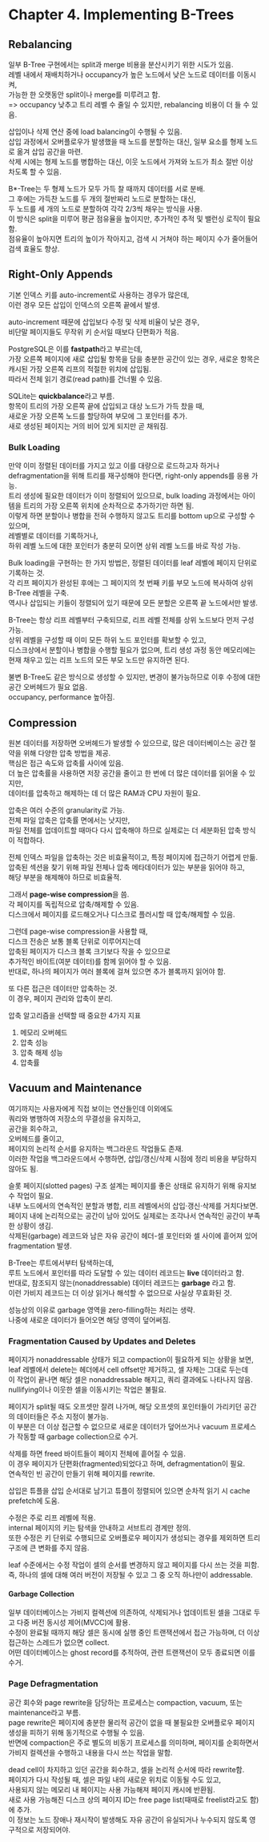# Chapter 4. Implementing B-Trees
## Rebalancing
일부 B-Tree 구현에서는 split과 merge 비용을 분산시키기 위한 시도가 있음.<br>
레벨 내에서 재배치하거나 occupancy가 높은 노드에서 낮은 노드로 데이터를 이동시켜,<br>
가능한 한 오랫동안 split이나 merge를 미루려고 함.<br>
=> occupancy 낮추고 트리 레벨 수 줄일 수 있지만, rebalancing 비용이 더 들 수 있음.<br>

삽입이나 삭제 연산 중에 load balancing이 수행될 수 있음.<br>
삽입 과정에서 오버플로우가 발생했을 때 노드를 분할하는 대신, 일부 요소를 형제 노드로 옮겨 삽입 공간을 마련.<br>
삭제 시에는 형제 노드를 병합하는 대신, 이웃 노드에서 가져와 노드가 최소 절반 이상 차도록 할 수 있음.<br>

B*-Tree는 두 형제 노드가 모두 가득 찰 때까지 데이터를 서로 분배.<br>
그 후에는 가득찬 노드를 두 개의 절반짜리 노드로 분할하는 대신,<br>
두 노드를 세 개의 노드로 분할하여 각각 2/3씩 채우는 방식을 사용.<br>
이 방식은 split을 미루어 평균 점유율을 높이지만, 추가적인 추적 및 밸런싱 로직이 필요함.<br>
점유율이 높아지면 트리의 높이가 작아지고, 검색 시 거쳐야 하는 페이지 수가 줄어들어 검색 효율도 향상.<br>

## Right-Only Appends
기본 인덱스 키를 auto-increment로 사용하는 경우가 많은데,<br> 
이런 경우 모든 삽입이 인덱스의 오른쪽 끝에서 발생.<br>

auto-increment 때문에 삽입보다 수정 및 삭제 비율이 낮은 경우,<br>
비단말 페이지들도 무작위 키 순서일 때보다 단편화가 적음.<br>

PostgreSQL은 이를 **fastpath**라고 부르는데,<br>
가장 오른쪽 페이지에 새로 삽입될 항목을 담을 충분한 공간이 있는 경우, 새로운 항목은 캐시된 가장 오른쪽 리프의 적절한 위치에 삽입됨.<br>
따라서 전체 읽기 경로(read path)를 건너뛸 수 있음.<br>

SQLite는 **quickbalance**라고 부름.<br>
항목이 트리의 가장 오른쪽 끝에 삽입되고 대상 노드가 가득 찼을 때,<br>
새로운 가장 오른쪽 노드를 할당하여 부모에 그 포인터를 추가.<br>
새로 생성된 페이지는 거의 비어 있게 되지만 곧 채워짐.<br>

### Bulk Loading
만약 이미 정렬된 데이터를 가지고 있고 이를 대량으로 로드하고자 하거나 defragmentation을 위해 트리를 재구성해야 한다면,
right-only appends를 응용 가능.<br>
트리 생성에 필요한 데이터가 이미 정렬되어 있으므로, bulk loading 과정에서는 아이템을 트리의 가장 오른쪽 위치에 순차적으로 추가하기만 하면 됨.<br>
이렇게 하면 분할이나 병합을 전혀 수행하지 않고도 트리를 bottom up으로 구성할 수 있으며,<br>
레벨별로 데이터를 기록하거나,<br>
하위 레벨 노드에 대한 포인터가 충분히 모이면 상위 레벨 노드를 바로 작성 가능.<br>

Bulk loading을 구현하는 한 가지 방법은, 정렬된 데이터를 leaf 레벨에 페이지 단위로 기록하는 것.<br>
각 리프 페이지가 완성된 후에는 그 페이지의 첫 번째 키를 부모 노드에 복사하여 상위 B-Tree 레벨을 구축.<br>
역시나 삽입되는 키들이 정렬되어 있기 때문에 모든 분할은 오른쪽 끝 노드에서만 발생.<br>

B-Tree는 항상 리프 레벨부터 구축되므로, 리프 레벨 전체를 상위 노드보다 먼저 구성 가능.<br>
상위 레벨을 구성할 때 이미 모든 하위 노드 포인터를 확보할 수 있고,<br>
디스크상에서 분할이나 병합을 수행할 필요가 없으며, 트리 생성 과정 동안 메모리에는 현재 채우고 있는 리프 노드의 모든 부모 노드만 유지하면 된다.<br>

불변 B-Tree도 같은 방식으로 생성할 수 있지만, 변경이 불가능하므로 이후 수정에 대한 공간 오버헤드가 필요 없음.<br>
occupancy, performance 높아짐.<br>

## Compression
원본 데이터를 저장하면 오버헤드가 발생할 수 있으므로, 많은 데이터베이스는 공간 절약을 위해 다양한 압축 방법을 제공.<br>
핵심은 접근 속도와 압축률 사이에 있음.<br>
더 높은 압축률을 사용하면 저장 공간을 줄이고 한 번에 더 많은 데이터를 읽어올 수 있지만,<br>
데이터를 압축하고 해제하는 데 더 많은 RAM과 CPU 자원이 필요.<br>

압축은 여러 수준의 granularity로 가능.<br>
전체 파일 압축은 압축률 면에서는 낫지만,<br>
파일 전체를 업데이트할 때마다 다시 압축해야 하므로 실제로는 더 세분화된 압축 방식이 적합하다.<br>

전체 인덱스 파일을 압축하는 것은 비효율적이고, 특정 페이지에 접근하기 어렵게 만듦.<br>
압축된 섹션을 찾기 위해 파일 전체나 압축 메타데이터가 있는 부분을 읽어야 하고,<br>
해당 부분을 해제해야 하므로 비효율적.<br>

그래서 **page-wise compression**을 씀.<br>
각 페이지를 독립적으로 압축/해제할 수 있음.<br>
디스크에서 페이지를 로드해오거나 디스크로 플러시할 때 압축/해제할 수 있음.<br>

그런데 page-wise compression을 사용할 때,<br>
디스크 전송은 보통 블록 단위로 이루어지는데<br>
압축된 페이지가 디스크 블록 크기보다 작을 수 있으므로<br>
추가적인 바이트(여분 데이터)를 함께 읽어야 할 수 있음.<br>
반대로, 하나의 페이지가 여러 블록에 걸쳐 있으면 추가 블록까지 읽어야 함.<br>

또 다른 접근은 데이터만 압축하는 것.<br>
이 경우, 페이지 관리와 압축이 분리.<br>

압축 알고리즘을 선택할 때 중요한 4가지 지표
1. 메모리 오버헤드 
2. 압축 성능
3. 압축 해제 성능
4. 압축률

## Vacuum and Maintenance
여기까지는 사용자에게 직접 보이는 연산들인데 이외에도 <br>
쿼리와 병행하여 저장소의 무결성을 유지하고,<br>
공간을 회수하고,<br>
오버헤드를 줄이고,<br>
페이지의 논리적 순서를 유지하는 백그라운드 작업들도 존재.<br>
이러한 작업을 백그라운드에서 수행하면, 
삽입/갱신/삭제 시점에 정리 비용을 부담하지 않아도 됨.<br>

슬롯 페이지(slotted pages) 구조 설계는 페이지를 좋은 상태로 유지하기 위해 유지보수 작업이 필요.<br>
내부 노드에서의 연속적인 분할과 병합, 리프 레벨에서의 삽입·갱신·삭제를 거치다보면.<br>
페이지 내에 논리적으로는 공간이 남아 있어도 실제로는 조각나서 연속적인 공간이 부족한 상황이 생김.<br>
삭제된(garbage) 레코드와 남은 자유 공간이 헤더-셀 포인터와 셀 사이에 흩어져 있어 fragmentation 발생.<br>

B-Tree는 루트에서부터 탐색하는데,<br>
루트 노드에서 포인터를 따라 도달할 수 있는 데이터 레코드는 **live** 데이터라고 함.<br>
반대로, 참조되지 않는(nonaddressable) 데이터 레코드는 **garbage** 라고 함.<br>
이런 가비지 레코드는 더 이상 읽거나 해석할 수 없으므로 사실상 무효화된 것.<br>

성능상의 이유로 garbage 영역을 zero-filling하는 처리는 생략.<br>
나중에 새로운 데이터가 들어오면 해당 영역이 덮어써짐.<br>

### Fragmentation Caused by Updates and Deletes
페이지가 nonaddressable 상태가 되고 compaction이 필요하게 되는 상황을 보면,<br>
leaf 레벨에서 delete는 헤더에서 cell offset만 제거하고, 셀 자체는 그대로 두는데<br>
이 작업이 끝나면 해당 셀은 nonaddressable 해지고, 쿼리 결과에도 나타나지 않음.<br> 
nullifying이나 이웃한 셀을 이동시키는 작업은 불필요.<br>

페이지가 split될 때도 오프셋만 잘려 나가며, 해당 오프셋의 포인터들이 가리키던 공간의 데이터들은 주소 지정이 불가능.<br>
이 부분은 더 이상 접근할 수 없으므로 새로운 데이터가 덮어쓰거나 vacuum 프로세스가 작동할 때 garbage collection으로 수거.<br>

삭제를 하면 freed 바이트들이 페이지 전체에 흩어질 수 있음.<br>
이 경우 페이지가 단편화(fragmented)되었다고 하며,
defragmentation이 필요.<br>
연속적인 빈 공간이 만들기 위해 페이지를 rewrite.<br>

삽입은 튜플을 삽입 순서대로 남기고 튜플이 정렬되어 있으면 순차적 읽기 시 cache prefetch에 도움.<br>

수정은 주로 리프 레벨에 적용.<br>
internal 페이지의 키는 탐색을 안내하고 서브트리 경계만 정의.<br>
또한 수정은 키 단위로 수행되므로 오버플로우 페이지가 생성되는 경우를 제외하면 트리 구조에 큰 변화를 주지 않음.<br>

leaf 수준에서는 수정 작업이 셀의 순서를 변경하지 않고 페이지를 다시 쓰는 것을 피함.<br>
즉, 하나의 셀에 대해 여러 버전이 저장될 수 있고 그 중 오직 하나만이 addressable.


#### Garbage Collection
일부 데이터베이스는 가비지 컬렉션에 의존하여, 삭제되거나 업데이트된 셀을 그대로 두고 다중 버전 동시성 제어(MVCC)에 활용.<br>
수정이 완료될 때까지 해당 셀은 동시에 실행 중인 트랜잭션에서 접근 가능하며, 더 이상 접근하는 스레드가 없으면 collect.<br>
어떤 데이터베이스는 ghost record를 추적하여, 관련 트랜잭션이 모두 종료되면 이를 수거.<br>

### Page Defragmentation
공간 회수와 page rewrite을 담당하는 프로세스는 compaction, vacuum, 또는 maintenance라고 부름.<br>
page rewrite은 페이지에 충분한 물리적 공간이 없을 때 불필요한 오버플로우 페이지 생성을 피하기 위해 동기적으로 수행될 수 있음.<br>
반면에 compaction은 주로 별도의 비동기 프로세스를 의미하며, 페이지를 순회하면서 가비지 컬렉션을 수행하고 내용을 다시 쓰는 작업을 말함.<br>

dead cell이 차지하고 있던 공간을 회수하고, 셀을 논리적 순서에 따라 rewrite함.<br>
페이지가 다시 작성될 때, 셀은 파일 내의 새로운 위치로 이동될 수도 있고,<br>
사용되지 않는 메모리 내 페이지는 사용 가능해져 페이지 캐시에 반환됨.<br>
새로 사용 가능해진 디스크 상의 페이지 ID는 free page list(때때로 freelist라고도 함)에 추가.<br>
이 정보는 노드 장애나 재시작이 발생해도 자유 공간이 유실되거나 누수되지 않도록 영구적으로 저장되어야.